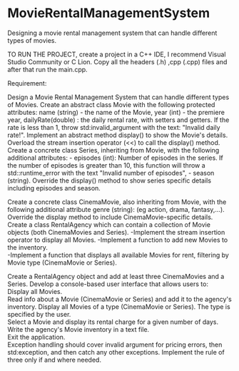 # MovieRentalManagementSystem
Designing a movie rental management system that can handle different types of movies.

TO RUN THE PROJECT, create a project in a C++ IDE, I recommend Visual Studio Community or C Lion. Copy all the headers (.h) ,cpp (.cpp) files and after that run the main.cpp.

Requirement: 

Design a Movie Rental Management System that can handle different types of Movies. 
Create an abstract class Movie with the following protected attributes:  name (string) - the name of the Movie,  year (int) - the premiere year, dailyRate(double) : the daily rental rate, with setters and getters.  If the rate is less than 1, throw std:invalid_argument with the text: "Invalid daily rate!". Implement an abstract method display() to show the Movie's details. Overload the stream insertion operator (<<) to call the display() method.  
Create a concrete class Series, inheriting from Movie, with the following additional attributes: - episodes (int): Number  of episodes in the series. If the number of episodes is greater than 10, this function will throw a std::runtime_error with the text "Invalid number of episodes",  - season (string). Override the display() method to show  series  specific details including episodes and season.  

Create  a concrete class CinemaMovie, also inheriting from Movie, with the following additional attribute genre (string): (eg action,  drama, fantasy,...). Override the display method to include CinemaMovie-specific details.  
Create a class RentalAgency which can contain a collection of Movie objects (both CinemaMovies and Series).
-Implement the stream insertion operator to display all Movies.
-Implement a function to add new Movies to the inventory.  
-Implement a function that displays all available Movies for rent, filtering by Movie type (CinemaMovie or Series).  

Create a RentalAgency object and add at least three CinemaMovies and a Series.  Develop a console-based user interface that allows users to:  
Display all Movies.  
Read info about a Movie (CinemaMovie or Series) and add it to the agency's inventory.
Display all Movies of a type (CinemaMovie or Series). The type is specified by the user.  
Select a Movie and display its rental charge for a given number of days.  
Write the agency's Movie inventory in a text file.  
Exit the application.  
Exception handling should cover invalid argument for pricing errors, then std:exception, and then catch any other exceptions.  Implement the rule of three only if and where needed.  
